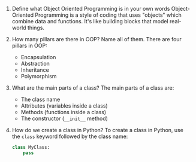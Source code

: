 1. Define what Object Oriented Programming is in your own words
 Object-Oriented Programming is a style of coding that uses "objects" which combine data and functions. It's like building blocks that model real-world things.

2. How many pillars are there in OOP? Name all of them.
 There are four pillars in OOP:
   - Encapsulation
   - Abstraction
   - Inheritance
   - Polymorphism

3. What are the main parts of a class?
 The main parts of a class are:
   - The class name
   - Attributes (variables inside a class)
   - Methods (functions inside a class)
   - The constructor (`__init__` method)
4. How do we create a class in Python?
 To create a class in Python, use the `class` keyword followed by the class name:
   ```python
   class MyClass:
       pass
